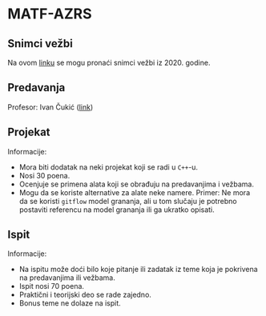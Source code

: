 # MATF-AZRS

## Snimci vežbi

Na ovom [linku](https://www.youtube.com/playlist?list=PLr6PFLAj4aAEWiiY9E3w8hw1rezBTIR4M) se mogu pronaći snimci vežbi iz 2020. godine.

## Predavanja

Profesor: Ivan Čukić ([link](http://poincare.matf.bg.ac.rs/~ivan/?content=azrs))

## Projekat

Informacije:
- Mora biti dodatak na neki projekat koji se radi u `C++`-u.
- Nosi 30 poena.
- Ocenjuje se primena alata koji se obrađuju na predavanjima i vežbama.
- Mogu da se koriste alternative za alate neke namere. Primer: Ne mora da se koristi `gitflow` model grananja, ali u tom slučaju je potrebno postaviti referencu na model grananja ili ga ukratko opisati.

## Ispit

Informacije:
- Na ispitu može doći bilo koje pitanje ili zadatak iz teme koja je pokrivena na predavanjima ili vežbama.
- Ispit nosi 70 poena.
- Praktični i teorijski deo se rade zajedno.
- Bonus teme ne dolaze na ispit.
